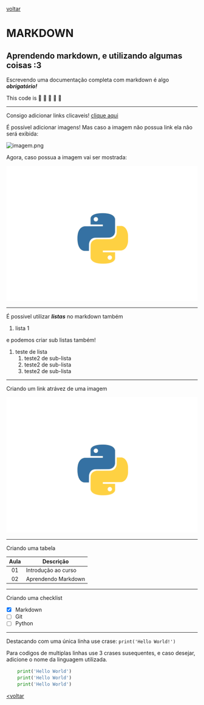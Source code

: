 [voltar](../README.md)

# MARKDOWN
## Aprendendo markdown, e utilizando algumas coisas :3

Escrevendo uma documentação completa com markdown é algo ***obrigatório!***

This code is :shit: :shit: :shit: :shit: :shit:

---

Consigo adicionar links clicaveis! [clique aqui](https://www.youtube.com)

É possível adicionar imagens! Mas caso a imagem não possua link ela não será exibida: 

![imagem.png]()

Agora, caso possua a imagem vai ser mostrada:

![imagem da logo do python](../assets/img/python.png)

---

É possivel utilizar ***listas*** no markdown também

1. lista 1

e podemos criar sub listas também!

1. teste de lista
    1. teste2 de sub-lista
    1. teste2 de sub-lista
    1. teste2 de sub-lista

---
Criando um link atrávez de uma imagem

[![imagem da logo do python](../assets/img/python.png)](https://www.youtube.com)

---

Criando uma tabela

|Aula | Descrição |
|:-:|-|
|01 | Introdução ao curso
|02 | Aprendendo Markdown

---

Criando uma checklist

- [X] Markdown
- [ ] Git
- [ ] Python

---

Destacando com uma única linha use crase:
`print('Hello World!')`

Para codigos de multiplas linhas use 3 crases susequentes, e caso desejar, adicione o nome da linguagem utilizada.

```python
    print('Hello World')
    print('Hello World')
    print('Hello World')
```

[<voltar](README.md)
